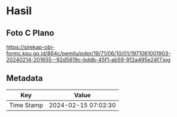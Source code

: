 # Hasil

## Foto C Plano

https://sirekap-obj-formc.kpu.go.id/864c/pemilu/pdpr/19/71/06/10/01/1971061001903-20240214-201655--92d5619c-bddb-45f1-ab59-912a495e24f7.jpg


## Metadata

| Key        | Value               |
| ---------- | ------------------- |
| Time Stamp | 2024-02-15 07:02:30 |



